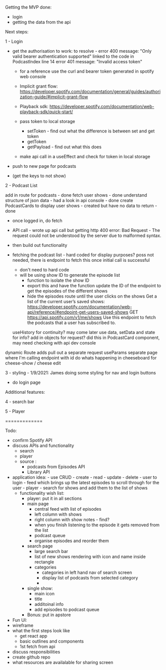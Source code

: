 Getting the MVP done:

- login
- getting the data from the api

Next steps:

1 - Login

- get the authorisation to work:
  to resolve - error 400 message: "Only valid bearer authentication supported" linked to the code in PodcastIndex line 14
  error 401 message: "Invalid access token"

  - for a reference use the curl and bearer token generated in spotify web console
  - Implicit grant flow: https://developer.spotify.com/documentation/general/guides/authorization-guide/#implicit-grant-flow
  - Playback sdk: https://developer.spotify.com/documentation/web-playback-sdk/quick-start/

  - pass token to local storage

    - setToken - find out what the difference is between set and get token
    - getToken
    - getPayload - find out what this does

  - make api call in a useEffect and check for token in local storage

- push to new page for podcasts
- (get the keys to not show)

2 - Podcast List

add in route for podcasts - done
fetch user shows - done
understand structure of json data - had a look in api console - done
create PodcastCards to display user shows - created but have no data to return - done

- once logged in, do fetch
- API call - wrote up api call but getting http 400 error: Bad Request - The request could not be understood by the server due to malformed syntax.
- then build out functionality
- fetching the podcast list - hard coded for display purposes? poss not needed, there is endpoint to fetch this once initial call is successful

  - don't need to hard code
  - will be using show ID to generate the episode list
    - function to isolate the show ID
    - export this and have the function update the ID of the endpoint to get the episodes of the different shows
    - hide the episodes route until the user clicks on the shows
      Get a list of the current user’s saved shows: https://developer.spotify.com/documentation/web-api/reference/#endpoint-get-users-saved-shows
      GET https://api.spotify.com/v1/me/shows
      Use this endpoint to fetch the podcasts that a user has subscribed to.

  useHistory for continuity? may come later
  use data, setData and state for info?
  add in objects for request? did this in PodcastCard component, may need checking with api dev console

dynamic Route
adds
pull out a separate request
useParams
separate page where I'm calling endpoint with id
do whats happening in cheeseboard for cheese-show / cheese edit

3 - styling - 1/9/2021: James doing some styling for nav and login buttons

- do login page

Additional features:

4 - search bar

5 - Player

=============

Todo:

- confirm Spotify API
- discuss APIs and functionality
  - search
  - player
  - source :
    - podcasts from Episodes API
    - Library API
- application idea: - use CRUD - create - read - update - delete - user to login - feed which brings up the latest episodes to scroll through for the user - player - search for shows and add them to the list of shows
  - functionality wish list:
    - player: put it in all sections
    - main page
      - central feed with list of episodes
      - left column with shows
      - right column with show notes - find?
      - when you finish listening to the episode it gets removed from the list
      - podcast queue
      - organise episodes and reorder them
    - search page
      - large search bar
      - list of new shows rendering with icon and name inside rectangle
      - categories
        - categories in left hand nav of search screen
        - display list of podcasts from selected category
        -
    - single show:
      - main icon
      - title
      - additoinal info
      - add episodes to podcast queue
    - Bonus: put in apstore
- Fun UI:
- wireframe
- what the first steps look like
  - get react app
  - basic outlines and components
  - 1st fetch from api
- discuss responsibilities
- create github repo
- what resources are availalable for sharing screen
